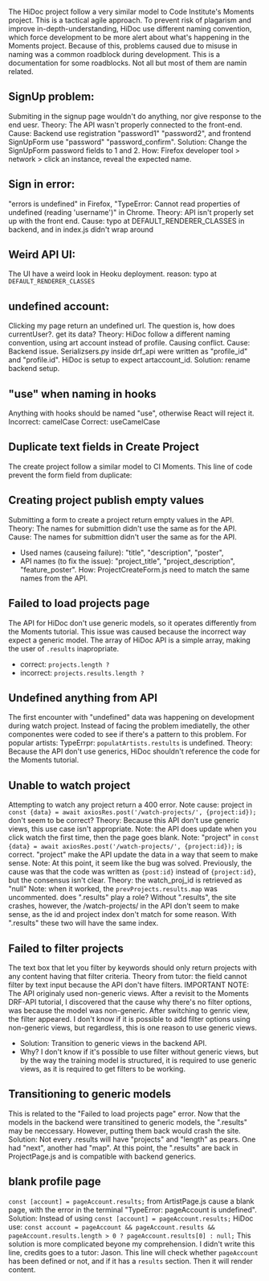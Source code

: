 The HiDoc project follow a very similar model to Code Institute's Moments project. This is a tactical agile approach. To prevent risk of plagarism and improve in-depth-understanding, HiDoc use different naming convention, which force development to be more alert about what's happening in the Moments project. Because of this, problems caused due to misuse in naming was a common roadblock during development. This is a documentation for some roadblocks. Not all but most of them are namin related.

SignUp problem:
---
Submiting in the signup page wouldn't do anything, nor give response to the end uesr.
Theory: The API wasn't properly connected to the front-end.
Cause: Backend use registration "password1" "password2", and frontend SignUpForm use "password" "password_confirm".
Solution: Change the SignUpForm password fields to 1 and 2. 
How: Firefox developer tool > network > click an instance, reveal the expected name.

Sign in error:
---
"errors is undefined" in Firefox, "TypeError: Cannot read properties of undefined (reading 'username')" in Chrome.
Theory: API isn't properly set up with the front end.
Cause: typo at DEFAULT_RENDERER_CLASSES in backend, and <CurrentUserProvided> in index.js didn't wrap around <App />

Weird API UI:
---
The UI have a weird look in Heoku deployment.
reason: typo at `DEFAULT_RENDERER_CLASSES`

undefined account:
---
Clicking my page return an undefined url. The question is, how does currentUser?. get its data?
Theory: HiDoc follow a different naming convention, using art account instead of profile. Causing conflict.
Cause: Backend issue. Serializsers.py inside drf_api were written as "profile_id" and "profile.id". HiDoc is setup to expect artaccount_id.
Solution: rename backend setup.

"use" when naming in hooks
---
Anything with hooks should be named "use", otherwise React will reject it. 
Incorrect: camelCase
Correct: useCamelCase

Duplicate text fields in Create Project
---
The create project follow a similar model to CI Moments. This line of code prevent the form field from duplicate:
<Col md={5} lg={4} className="d-none d-md-block p-0 p-md-2">

Creating project publish empty values
---
Submitting a form to create a project return empty values in the API.
Theory: The names for submittion didn't use the same as for the API.
Cause: The names for submittion didn't user the same as for the API.
- Used names (causeing failure): "title", "description", "poster",
- API names (to fix the issue): "project_title", "project_description", "feature_poster".
How: ProjectCreateForm.js need to match the same names from the API.

Failed to load projects page
---
The API for HiDoc don't use generic models, so it operates differently from the Moments tutorial. This issue was caused because the incorrect way expect a generic model.
The array of HiDoc API is a simple array, making the user of `.results` inapropriate.
- correct: `projects.length ?`
- incorrect: `projects.results.length ?`

Undefined anything from API
---
The first encounter with "undefined" data was happening on development during watch project. Instead of facing the problem imediatelly, the other componentes were coded to see if there's a pattern to this problem.
For popular artists: TypeErrpr: `populatArtists.restults` is undefined.
Theory: Because the API don't use generics, HiDoc shouldn't reference the code for the Moments tutorial.

Unable to watch project
---
Attempting to watch any project return a 400 error.
Note cause: project in `const {data} = await axiosRes.post('/watch-projects/', {project:id});` don't seem to be correct?
Theory: Because this API don't use generic views, this use case isn't appropriate.
Note: the API does update when you click watch the first time, then the page goes blank.
Note: "project" in `const {data} = await axiosRes.post('/watch-projects/', {project:id});` is correct. "project" make the API update the data in a way that seem to make sense.
Note: At this point, it seem like the bug was solved. Previously, the cause was that the code was written as `{post:id}` instead of `{project:id}`, but the consensus isn't clear.
Theory: the watch_proj_id is retrieved as "null"
Note: when it worked, the `prevProjects.results.map` was uncommented. does ".results" play a role? Without ".results", the site crashes, however, the /watch-projects/ in the API don't seem to make sense, as the id and project index don't match for some reason. With ".results" these two will have the same index.

Failed to filter projects
---
The text box that let you filter by keywords should only return projects with any content having that filter criteria.
Theory from tutor: the field cannot filter by text input because the API don't have filters.
IMPORTANT NOTE: The API originaly used non-generic views. After a revisit to the Moments DRF-API tutorial, I discovered that the cause why there's no filter options, was because the model was non-generic. After switching to genric view, the filter appeared. I don't know if it is possible to add filter options using non-generic views, but regardless, this is one reason to use generic views.
- Solution: Transition to generic views in the backend API.
- Why? I don't know if it's possible to use filter without generic views, but by the way the training model is structured, it is required to use generic views, as it is required to get filters to be working.

Transitioning to generic models
---
This is related to the "Failed to load projects page" error. Now that the models in the backend were transitined to generic models, the ".results" may be neccessary. However, putting them back would crash the site.
Solution: Not every .results will have "projects" and "length" as pears. One had "next", another had "map". At this point, the ".results" are back in ProjectPage.js and is compatible with backend generics.

blank profile page
---
`const [account] = pageAccount.results;` from ArtistPage.js cause a blank page, with the error in the terminal "TypeError: pageAccount is undefined".
Solution: Instead of using `const [account] = pageAccount.results;` HiDoc use: `const account = pageAccount && pageAccount.results && pageAccount.results.length > 0 ? pageAccount.results[0] : null;`
This solution is more complicated beyone my comprehension. I didn't write this line, credits goes to a tutor: Jason. This line will check whether `pageAccount` has been defined or not, and if it has a `results` section. Then it will render content.